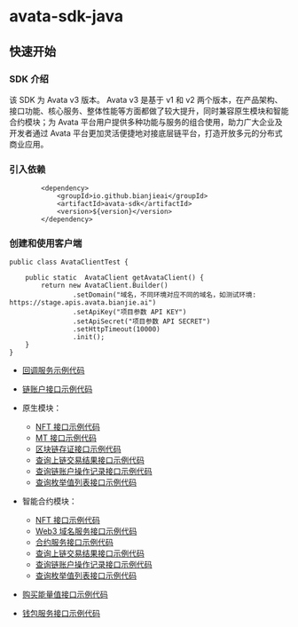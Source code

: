 # avata-sdk-java

## 快速开始

### SDK 介绍

该 SDK 为 Avata v3 版本。 Avata v3 是基于 v1 和 v2 两个版本，在产品架构、接口功能、核心服务、整体性能等方面都做了较大提升，同时兼容原生模块和智能合约模块；为 Avata 平台用户提供多种功能与服务的组合使用，助力广大企业及开发者通过 Avata 平台更加灵活便捷地对接底层链平台，打造开放多元的分布式商业应用。

### 引入依赖

```
        <dependency>
            <groupId>io.github.bianjieai</groupId>
            <artifactId>avata-sdk</artifactId>
            <version>${version}</version>
        </dependency>
```

### 创建和使用客户端

```
public class AvataClientTest {

    public static  AvataClient getAvataClient() {
        return new AvataClient.Builder()
                .setDomain("域名，不同环境对应不同的域名，如测试环境: https://stage.apis.avata.bianjie.ai")
                .setApiKey("项目参数 API KEY")
                .setApiSecret("项目参数 API SECRET")
                .setHttpTimeout(10000)
                .init();
    }
}
```

- [回调服务示例代码](src/test/java/ai/bianjie/avatasdktest/CallbackTest.java)

- [链账户接口示例代码](src/test/java/ai/bianjie/avatasdktest/AccountTest.java)

- 原生模块：
  - [NFT 接口示例代码](src/test/java/ai/bianjie/avatasdktest/nat/NftTest.java)
  - [MT 接口示例代码](src/test/java/ai/bianjie/avatasdktest/nat/MtTest.java)
  - [区块链存证接口示例代码](src/test/java/ai/bianjie/avatasdktest/nat/RecordsTest.java)
  - [查询上链交易结果接口示例代码](src/test/java/ai/bianjie/avatasdktest/nat/TxTest.java)
  - [查询链账户操作记录接口示例代码](src/test/java/ai/bianjie/avatasdktest/AccountTest.java)
  - [查询枚举值列表接口示例代码](src/test/java/ai/bianjie/avatasdktest/nat/TxTest.java)

- 智能合约模块：
  - [NFT 接口示例代码](src/test/java/ai/bianjie/avatasdktest/evm/NftTest.java)
  - [Web3 域名服务接口示例代码](src/test/java/ai/bianjie/avatasdktest/evm/NsTest.java)
  - [合约服务接口示例代码](src/test/java/ai/bianjie/avatasdktest/evm/ContractTest.java)
  - [查询上链交易结果接口示例代码](src/test/java/ai/bianjie/avatasdktest/evm/TxTest.java)
  - [查询链账户操作记录接口示例代码](src/test/java/ai/bianjie/avatasdktest/AccountTest.java)
  - [查询枚举值列表接口示例代码](src/test/java/ai/bianjie/avatasdktest/evm/TxTest.java)
    
- [购买能量值接口示例代码](src/test/java/ai/bianjie/avatasdktest/OrderTest.java)
- [钱包服务接口示例代码](src/test/java/ai/bianjie/avatasdktest/UserTest.java)

